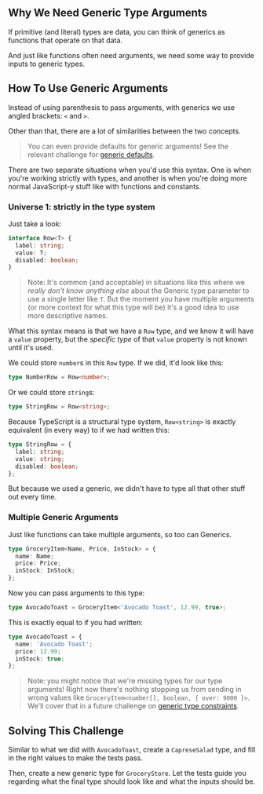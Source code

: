 ## Why We Need Generic Type Arguments

If primitive (and literal) types are data, you can think of generics as functions that operate on that data.

And just like functions often need arguments, we need some way to provide inputs to generic types.

## How To Use Generic Arguments

Instead of using parenthesis to pass arguments, with generics we use angled brackets: `<` and `>`.

Other than that, there are a lot of similarities between the two concepts.

> You can even provide defaults for generic arguments! See the relevant challenge for [generic defaults](https://lupleg.dev/challenge/default-generic-arguments).

There are two separate situations when you'd use this syntax. One is when you're working strictly with types, and another is when you're doing more normal JavaScript-y stuff like with functions and constants.

### Universe 1: strictly in the type system

Just take a look:

```ts
interface Row<T> {
  label: string;
  value: T;
  disabled: boolean;
}
```

> Note: It's common (and acceptable) in situations like this where we _really don't know anything else_ about the Generic type parameter to use a single letter like `T`. But the moment you have multiple arguments (or more context for what this type will be) it's a good idea to use more descriptive names.

What this syntax means is that we have a `Row` type, and we know it will have a `value` property, but the _specific type_ of that `value` property is not known until it's used.

We could store `number`s in this `Row` type. If we did, it'd look like this:

```ts
type NumberRow = Row<number>;
```

Or we could store `string`s:

```ts
type StringRow = Row<string>;
```

Because TypeScript is a structural type system, `Row<string>` is exactly equivalent (in every way) to if we had written this:

```ts
type StringRow = {
  label: string;
  value: string;
  disabled: boolean;
};
```

But because we used a generic, we didn't have to type all that other stuff out every time.

### Multiple Generic Arguments

Just like functions can take multiple arguments, so too can Generics.

```ts
type GroceryItem<Name, Price, InStock> = {
  name: Name;
  price: Price;
  inStock: InStock;
};
```

Now you can pass arguments to this type:

```ts
type AvocadoToast = GroceryItem<'Avocado Toast', 12.99, true>;
```

This is exactly equal to if you had written:

```ts
type AvocadoToast = {
  name: 'Avocado Toast';
  price: 12.99;
  inStock: true;
};
```

> Note: you might notice that we're missing types for our type arguments! Right now there's nothing stopping us from sending in wrong values like `GroceryItem<number[], boolean, { over: 9000 }>`. We'll cover that in a future challenge on [generic type constraints](https://lupleg.dev/challenge/generic-type-constraints).

## Solving This Challenge

Similar to what we did with `AvocadoToast`, create a `CapreseSalad` type, and fill in the right values to make the tests pass.

Then, create a new generic type for `GroceryStore`. Let the tests guide you regarding what the final type should look like and what the inputs should be.
